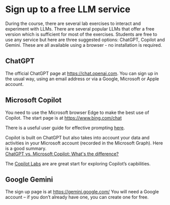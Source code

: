 # Sign up to a free LLM service

During the course, there are several lab exercises to interact and experiment with LLMs.  There are several popular LLMs that offer a free version which is sufficient for most of the exercises.  Students are free to use any service but here are three suggested options: ChatGPT, Copilot and Gemini.  These are all available using a browser - no installation is required.

## ChatGPT
The official ChatGPT page at https://chat.openai.com. You can sign up in the usual way, using an email address or via a Google, Microsoft or Apple account.

## Microsoft Copilot
You need to use the Microsoft browser Edge to make the best use of Copilot.  The start page is at https://www.bing.com/chat

There is a useful user guide for effective prompting [here](https://www.microsoft.com/en-us/bing/do-more-with-ai/ai-prompt-writing).

Copilot is built on ChatGPT but also takes into account your data and activities in your Microsoft account (recorded in the Microsoft Graph).  Here is a good summary.  
[ChatGPT vs. Microsoft Copilot: What's the difference?](
https://support.microsoft.com/en-us/topic/chatgpt-vs-microsoft-copilot-what-s-the-difference-8fdec864-72b1-46e1-afcb-8c12280d712f)

The [Copilot Labs](https://copilot.cloud.microsoft/en-GB/prompts?ocid=copilot_akams_copilotlab) are are great start for exploring Copilot’s capbilities.

## Google Gemini
The sign up page is at  https://gemini.google.com/ You will need a Google account – if you don’t already have one, you can create one for free.

